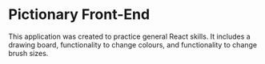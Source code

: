 # Pictionary Front-End 

This application was created to practice general React skills. It includes a drawing board, functionality to change colours, and functionality to change brush sizes.

